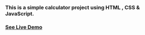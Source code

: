 <h3>This is a simple calculator project using HTML , CSS & JavaScript.
  <h3> <a href="https://hazbiin.github.io/Simple-calculator/" target="_">See Live Demo </a> </h3>
